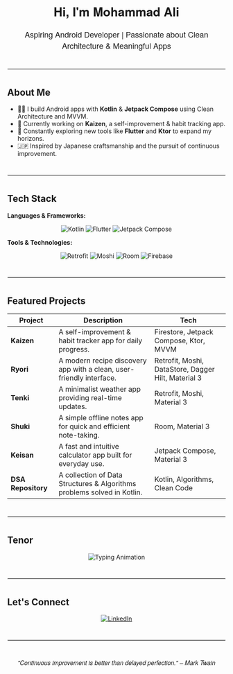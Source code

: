 <h1 align="center" style="font-family: 'Helvetica Neue', Helvetica, Arial, sans-serif;">Hi, I'm Mohammad Ali</h1>

<p align="center" style="font-family: 'Helvetica Neue', Helvetica, Arial, sans-serif; font-size: 18px; margin: 0 0 20px 0;">
  Aspiring Android Developer | Passionate about Clean Architecture & Meaningful Apps
</p>

<hr style="border: 1px solid #ddd; margin: 40px 0;" />

## About Me

- 👨‍💻 I build Android apps with **Kotlin** & **Jetpack Compose** using Clean Architecture and MVVM.
- 📱 Currently working on **Kaizen**, a self-improvement & habit tracking app.
- 🌱 Constantly exploring new tools like **Flutter** and **Ktor** to expand my horizons.
- 🇯🇵 Inspired by Japanese craftsmanship and the pursuit of continuous improvement.

<hr style="border: 1px solid #ddd; margin: 40px 0;" />

## Tech Stack

**Languages & Frameworks:**  
<p align="center">
  <img src="https://img.shields.io/badge/Kotlin-7F52FF?style=for-the-badge&logo=kotlin&logoColor=white" alt="Kotlin" />
  <img src="https://img.shields.io/badge/Flutter-02569B?style=for-the-badge&logo=flutter&logoColor=white" alt="Flutter" />
  <img src="https://img.shields.io/badge/Jetpack%20Compose-4285F4?style=for-the-badge&logo=android&logoColor=white" alt="Jetpack Compose" />
</p>

**Tools & Technologies:**  
<p align="center">
  <img src="https://img.shields.io/badge/Retrofit-3DDC84?style=for-the-badge&logo=android&logoColor=white" alt="Retrofit" />
  <img src="https://img.shields.io/badge/Moshi-00BFFF?style=for-the-badge&logoColor=white" alt="Moshi" />
  <img src="https://img.shields.io/badge/Room-6DB33F?style=for-the-badge&logo=sqlite&logoColor=white" alt="Room" />
  <img src="https://img.shields.io/badge/Firebase-FFCA28?style=for-the-badge&logo=firebase&logoColor=black" alt="Firebase" />
</p>

<hr style="border: 1px solid #ddd; margin: 40px 0;" />

## Featured Projects

| **Project**            | **Description**                                                        | **Tech**                                         |
|------------------------|------------------------------------------------------------------------|--------------------------------------------------|
| **Kaizen**             | A self-improvement & habit tracker app for daily progress.             | Firestore, Jetpack Compose, Ktor, MVVM           |
| **Ryori**              | A modern recipe discovery app with a clean, user-friendly interface.     | Retrofit, Moshi, DataStore, Dagger Hilt, Material 3|
| **Tenki**              | A minimalist weather app providing real-time updates.                  | Retrofit, Moshi, Material 3                      |
| **Shuki**              | A simple offline notes app for quick and efficient note-taking.          | Room, Material 3                                 |
| **Keisan**             | A fast and intuitive calculator app built for everyday use.            | Jetpack Compose, Material 3                      |
| **DSA Repository**     | A collection of Data Structures & Algorithms problems solved in Kotlin.  | Kotlin, Algorithms, Clean Code                   |

<hr style="border: 1px solid #ddd; margin: 40px 0;" />

## Tenor

<p align="center">
  <img src="https://readme-typing-svg.herokuapp.com?font=Fira+Code&weight=700&size=26&pause=1000&center=true&vCenter=true&color=00BFFF&width=700&lines=Hello+World!;Coding+is+Art;I+build+with+passion;Let's+code+the+future" alt="Typing Animation" />
</p>

<hr style="border: 1px solid #ddd; margin: 40px 0;" />

## Let's Connect

<p align="center">
  <a href="https://www.linkedin.com/in/mohammad-ali-ustad-700516228/" target="_blank">
    <img src="https://img.shields.io/badge/LinkedIn-0A66C2?style=for-the-badge&logo=linkedin&logoColor=white" alt="LinkedIn" />
  </a>
</p>

<hr style="border: 1px solid #ddd; margin: 40px 0;" />

<p align="center" style="font-family: 'Helvetica Neue', Helvetica, Arial, sans-serif;">
  <i>"Continuous improvement is better than delayed perfection." – Mark Twain</i>
</p>
